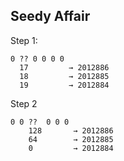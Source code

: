 ## Seedy Affair

Step 1:
```
0 ?? 0 0 0 0
  17         → 2012886
  18         → 2012885
  19         → 2012884
```

Step 2
```
0 0 ??  0 0 0
    128       → 2012886
    64        → 2012885
    0         → 2012884
```
